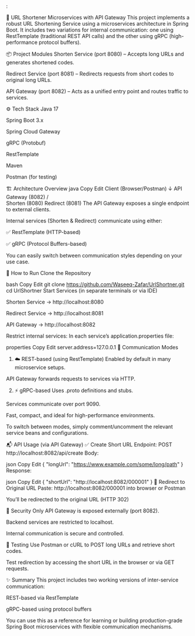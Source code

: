 :

🔗 URL Shortener Microservices with API Gateway
This project implements a robust URL Shortening Service using a microservices architecture in Spring Boot. It includes two variations for internal communication: one using RestTemplate (traditional REST API calls) and the other using gRPC (high-performance protocol buffers).

📦 Project Modules
Shorten Service (port 8080) – Accepts long URLs and generates shortened codes.

Redirect Service (port 8081) – Redirects requests from short codes to original long URLs.

API Gateway (port 8082) – Acts as a unified entry point and routes traffic to services.

⚙️ Tech Stack
Java 17

Spring Boot 3.x

Spring Cloud Gateway

gRPC (Protobuf)

RestTemplate

Maven

Postman (for testing)

🏗️ Architecture Overview
java
Copy
Edit
Client (Browser/Postman)
        ↓
   API Gateway (8082)
    /            \
Shorten (8080)   Redirect (8081)
The API Gateway exposes a single endpoint to external clients.

Internal services (Shorten & Redirect) communicate using either:

✅ RestTemplate (HTTP-based)

✅ gRPC (Protocol Buffers-based)

You can easily switch between communication styles depending on your use case.

🚀 How to Run
Clone the Repository

bash
Copy
Edit
git clone https://github.com/Waseeq-Zafar/UrlShortner.git
cd UrlShortner
Start Services (in separate terminals or via IDE)

Shorten Service → http://localhost:8080

Redirect Service → http://localhost:8081

API Gateway → http://localhost:8082

Restrict internal services:
In each service’s application.properties file:

properties
Copy
Edit
server.address=127.0.0.1
🔄 Communication Modes
1. ☁️ REST-based (using RestTemplate)
Enabled by default in many microservice setups.

API Gateway forwards requests to services via HTTP.

2. ⚡ gRPC-based
Uses .proto definitions and stubs.

Services communicate over port 9090.

Fast, compact, and ideal for high-performance environments.

To switch between modes, simply comment/uncomment the relevant service beans and configurations.

📬 API Usage (via API Gateway)
✅ Create Short URL
Endpoint: POST http://localhost:8082/api/create
Body:

json
Copy
Edit
{
  "longUrl": "https://www.example.com/some/long/path"
}
Response:

json
Copy
Edit
{
  "shortUrl": "http://localhost:8082/000001"
}
🔁 Redirect to Original URL
Paste: http://localhost:8082/000001 into browser or Postman

You’ll be redirected to the original URL (HTTP 302)

🔐 Security
Only API Gateway is exposed externally (port 8082).

Backend services are restricted to localhost.

Internal communication is secure and controlled.

🧪 Testing
Use Postman or cURL to POST long URLs and retrieve short codes.

Test redirection by accessing the short URL in the browser or via GET requests.

✨ Summary
This project includes two working versions of inter-service communication:

REST-based via RestTemplate

gRPC-based using protocol buffers

You can use this as a reference for learning or building production-grade Spring Boot microservices with flexible communication mechanisms.

